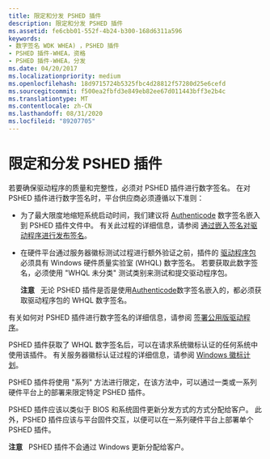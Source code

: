 ```yaml
---
title: 限定和分发 PSHED 插件
description: 限定和分发 PSHED 插件
ms.assetid: fe6cbb01-552f-4b24-b300-168d6311a596
keywords:
- 数字签名 WDK WHEA) ，PSHED 插件
- PSHED 插件-WHEA，资格
- PSHED 插件-WHEA，分发
ms.date: 04/20/2017
ms.localizationpriority: medium
ms.openlocfilehash: 18d9715724b5325fbc4d28812f57280d25e6cefd
ms.sourcegitcommit: f500ea2fbfd3e849eb82ee67d011443bff3e2b4c
ms.translationtype: MT
ms.contentlocale: zh-CN
ms.lasthandoff: 08/31/2020
ms.locfileid: "89207705"
---
```

# <a name="qualifying-and-distributing-pshed-plug-ins"></a>限定和分发 PSHED 插件


若要确保驱动程序的质量和完整性，必须对 PSHED 插件进行数字签名。 在对 PSHED 插件进行数字签名时，平台供应商必须遵循以下准则：

-   为了最大限度地缩短系统启动时间，我们建议将 [Authenticode](../install/authenticode.md) 数字签名嵌入到 PSHED 插件文件中。 有关此过程的详细信息，请参阅 [通过嵌入签名对驱动程序进行发布签名](../install/release-signing-a-driver-through-an-embedded-signature.md)。

-   在硬件平台通过服务器徽标测试过程进行额外验证之前，插件的 [驱动程序包](../install/driver-packages.md) 必须具有 Windows 硬件质量实验室 (WHQL) 数字签名。 若要获取此数字签名，必须使用 "WHQL 未分类" 测试类别来测试和提交驱动程序包。

    **注意**   无论 PSHED 插件是否是使用[Authenticode](../install/authenticode.md)数字签名嵌入的，都必须获取驱动程序包的 WHQL 数字签名。

     

有关如何对 PSHED 插件进行数字签名的详细信息，请参阅 [签署公用版驱动程序](../install/signing-drivers-for-public-release--windows-vista-and-later-.md)。

PSHED 插件获取了 WHQL 数字签名后，可以在请求系统徽标认证的任何系统中使用该插件。 有关服务器徽标认证过程的详细信息，请参阅 [Windows 徽标计划](https://go.microsoft.com/fwlink/p/?linkid=26144)。

PSHED 插件将使用 "系列" 方法进行限定，在该方法中，可以通过一类或一系列硬件平台上的部署来限定特定 PSHED 插件。

PSHED 插件应该以类似于 BIOS 和系统固件更新分发方式的方式分配给客户。 此外，PSHED 插件应该与平台固件交互，以便可以在一系列硬件平台上部署单个 PSHED 插件。

**注意**   PSHED 插件不会通过 Windows 更新分配给客户。

 

 

